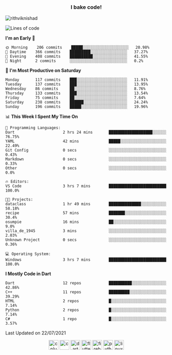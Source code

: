 <h3 align="center">I bake code!</h3>

<p align="left"> <img src="https://komarev.com/ghpvc/?username=rithviknishad" alt="rithviknishad" /> </p>

<!--START_SECTION:waka-->
![Lines of code](https://img.shields.io/badge/From%20Hello%20World%20I%27ve%20Written-697113%20lines%20of%20code-blue)

**I'm an Early 🐤** 

```text
🌞 Morning    206 commits    █████░░░░░░░░░░░░░░░░░░░░   20.98% 
🌆 Daytime    366 commits    █████████░░░░░░░░░░░░░░░░   37.27% 
🌃 Evening    408 commits    ██████████░░░░░░░░░░░░░░░   41.55% 
🌙 Night      2 commits      ░░░░░░░░░░░░░░░░░░░░░░░░░   0.2%

```
📅 **I'm Most Productive on Saturday** 

```text
Monday       117 commits    ███░░░░░░░░░░░░░░░░░░░░░░   11.91% 
Tuesday      137 commits    ███░░░░░░░░░░░░░░░░░░░░░░   13.95% 
Wednesday    86 commits     ██░░░░░░░░░░░░░░░░░░░░░░░   8.76% 
Thursday     133 commits    ███░░░░░░░░░░░░░░░░░░░░░░   13.54% 
Friday       75 commits     ██░░░░░░░░░░░░░░░░░░░░░░░   7.64% 
Saturday     238 commits    ██████░░░░░░░░░░░░░░░░░░░   24.24% 
Sunday       196 commits    █████░░░░░░░░░░░░░░░░░░░░   19.96%

```


📊 **This Week I Spent My Time On** 

```text
💬 Programming Languages: 
Dart                     2 hrs 24 mins       ███████████████████░░░░░░   76.75% 
YAML                     42 mins             █████░░░░░░░░░░░░░░░░░░░░   22.49% 
Git Config               0 secs              ░░░░░░░░░░░░░░░░░░░░░░░░░   0.43% 
Markdown                 0 secs              ░░░░░░░░░░░░░░░░░░░░░░░░░   0.33% 
Other                    0 secs              ░░░░░░░░░░░░░░░░░░░░░░░░░   0.0%

🔥 Editors: 
VS Code                  3 hrs 7 mins        █████████████████████████   100.0%

🐱‍💻 Projects: 
dataclass                1 hr 49 mins        ██████████████░░░░░░░░░░░   58.18% 
recipe                   57 mins             ███████░░░░░░░░░░░░░░░░░░   30.4% 
osumpie                  16 mins             ██░░░░░░░░░░░░░░░░░░░░░░░   9.0% 
villa_de_1945            3 mins              ░░░░░░░░░░░░░░░░░░░░░░░░░   2.03% 
Unknown Project          0 secs              ░░░░░░░░░░░░░░░░░░░░░░░░░   0.36%

💻 Operating System: 
Windows                  3 hrs 7 mins        █████████████████████████   100.0%

```

**I Mostly Code in Dart** 

```text
Dart                     12 repos            ██████████░░░░░░░░░░░░░░░   42.86% 
C++                      11 repos            █████████░░░░░░░░░░░░░░░░   39.29% 
HTML                     2 repos             █░░░░░░░░░░░░░░░░░░░░░░░░   7.14% 
Python                   2 repos             █░░░░░░░░░░░░░░░░░░░░░░░░   7.14% 
C#                       1 repo              █░░░░░░░░░░░░░░░░░░░░░░░░   3.57%

```



 Last Updated on 22/07/2021
<!--END_SECTION:waka-->

<p align="center">
  <img src="https://devicons.github.io/devicon/devicon.git/icons/cplusplus/cplusplus-original.svg" alt="cplusplus" width="30" height="30"/>
  <img src="https://devicons.github.io/devicon/devicon.git/icons/c/c-original.svg" alt="c" width="30" height="30"/>
  <img src="https://www.vectorlogo.zone/logos/dartlang/dartlang-icon.svg" alt="dart" width="30" height="30"/>
  <img src="https://www.vectorlogo.zone/logos/flutterio/flutterio-icon.svg" alt="flutter" width="30" height="30"/> 
  <img src="https://www.vectorlogo.zone/logos/firebase/firebase-icon.svg" alt="firebase" width="30" height="30"/> 
  <img src="https://devicons.github.io/devicon/devicon.git/icons/python/python-original.svg" alt="python" width="30" height="30"/> 
  <img src="https://devicons.github.io/devicon/devicon.git/icons/linux/linux-original.svg" alt="linux" width="30" height="30"/> 
</p>
